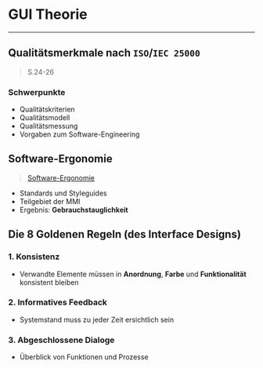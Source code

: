 # GUI Theorie
___
## Qualitätsmerkmale nach `ISO`/`IEC 25000`
> S.24-26
### Schwerpunkte
- Qualitätskriterien
- Qualitätsmodell
- Qualitätsmessung
- Vorgaben zum Software-Engineering
## Software-Ergonomie
> [Software-Ergonomie](https://de.wikipedia.org/wiki/Software-Ergonomie)
- Standards und Styleguides
- Teilgebiet der MMI
- Ergebnis: **Gebrauchstauglichkeit**
## Die 8 Goldenen Regeln (des Interface Designs)
### 1. Konsistenz
- Verwandte Elemente müssen in **Anordnung**, **Farbe** und **Funktionalität** konsistent bleiben
### 2. Informatives Feedback
- Systemstand muss zu jeder Zeit ersichtlich sein
### 3. Abgeschlossene Dialoge
- Überblick von Funktionen und Prozesse